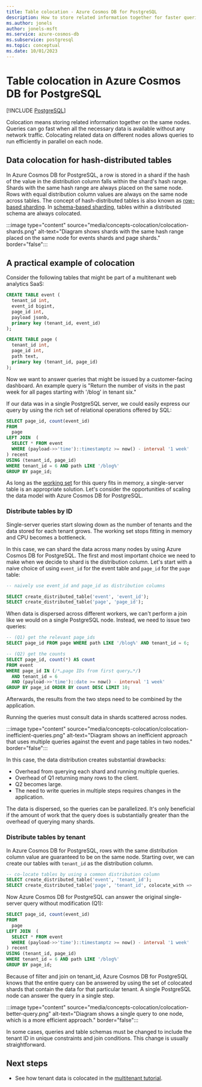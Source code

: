 ```yaml
---
title: Table colocation - Azure Cosmos DB for PostgreSQL
description: How to store related information together for faster queries
ms.author: jonels
author: jonels-msft
ms.service: azure-cosmos-db
ms.subservice: postgresql
ms.topic: conceptual
ms.date: 10/01/2023
---
```


# Table colocation in Azure Cosmos DB for PostgreSQL

[!INCLUDE [PostgreSQL](../includes/appliesto-postgresql.md)]

Colocation means storing related information together on the same nodes. Queries can go fast when all the necessary data is available without any network traffic. Colocating related data on different nodes allows queries to run efficiently in parallel on each node.

## Data colocation for hash-distributed tables

In Azure Cosmos DB for PostgreSQL, a row is stored in a shard if the hash of the value in the distribution column falls within the shard's hash range. Shards with the same hash range are always placed on the same node. Rows with equal distribution column values are always on the same node across tables. The concept of hash-distributed tables is also known as [row-based sharding](concepts-sharding-models.md#row-based-sharding). In [schema-based sharding](concepts-sharding-models.md#schema-based-sharding), tables within a distributed schema are always colocated.

:::image type="content" source="media/concepts-colocation/colocation-shards.png" alt-text="Diagram shows shards with the same hash range placed on the same node for events shards and page shards." border="false":::

## A practical example of colocation

Consider the following tables that might be part of a multitenant web
analytics SaaS:

```sql
CREATE TABLE event (
  tenant_id int,
  event_id bigint,
  page_id int,
  payload jsonb,
  primary key (tenant_id, event_id)
);

CREATE TABLE page (
  tenant_id int,
  page_id int,
  path text,
  primary key (tenant_id, page_id)
);
```

Now we want to answer queries that might be issued by a customer-facing
dashboard. An example query is "Return the number of visits in the past week for
all pages starting with '/blog' in tenant six."

If our data was in a single PostgreSQL server, we could easily express
our query by using the rich set of relational operations offered by SQL:

```sql
SELECT page_id, count(event_id)
FROM
  page
LEFT JOIN  (
  SELECT * FROM event
  WHERE (payload->>'time')::timestamptz >= now() - interval '1 week'
) recent
USING (tenant_id, page_id)
WHERE tenant_id = 6 AND path LIKE '/blog%'
GROUP BY page_id;
```

As long as the [working set](https://en.wikipedia.org/wiki/Working_set) for this query fits in memory, a single-server table is an appropriate solution. Let's consider the opportunities of scaling the data model with Azure Cosmos DB for PostgreSQL.

### Distribute tables by ID

Single-server queries start slowing down as the number of tenants and the data stored for each tenant grows. The working set stops fitting in memory and CPU becomes a bottleneck.

In this case, we can shard the data across many nodes by using Azure Cosmos DB for PostgreSQL. The
first and most important choice we need to make when we decide to shard is the
distribution column. Let's start with a naive choice of using `event_id` for
the event table and `page_id` for the `page` table:

```sql
-- naively use event_id and page_id as distribution columns

SELECT create_distributed_table('event', 'event_id');
SELECT create_distributed_table('page', 'page_id');
```

When data is dispersed across different workers, we can't perform a join like we would on a single PostgreSQL node. Instead, we need to issue two queries:

```sql
-- (Q1) get the relevant page_ids
SELECT page_id FROM page WHERE path LIKE '/blog%' AND tenant_id = 6;

-- (Q2) get the counts
SELECT page_id, count(*) AS count
FROM event
WHERE page_id IN (/*…page IDs from first query…*/)
  AND tenant_id = 6
  AND (payload->>'time')::date >= now() - interval '1 week'
GROUP BY page_id ORDER BY count DESC LIMIT 10;
```

Afterwards, the results from the two steps need to be combined by the
application.

Running the queries must consult data in shards scattered across nodes.

:::image type="content" source="media/concepts-colocation/colocation-inefficient-queries.png" alt-text="Diagram shows an inefficient approach that uses multiple queries against the event and page tables in two nodes." border="false":::

In this case, the data distribution creates substantial drawbacks:

-   Overhead from querying each shard and running multiple queries.
-   Overhead of Q1 returning many rows to the client.
-   Q2 becomes large.
-   The need to write queries in multiple steps requires changes in the application.

The data is dispersed, so the queries can be parallelized. It's
only beneficial if the amount of work that the query does is substantially
greater than the overhead of querying many shards.

### Distribute tables by tenant

In Azure Cosmos DB for PostgreSQL, rows with the same distribution column value are guaranteed to
be on the same node. Starting over, we can create our tables with `tenant_id`
as the distribution column.

```sql
-- co-locate tables by using a common distribution column
SELECT create_distributed_table('event', 'tenant_id');
SELECT create_distributed_table('page', 'tenant_id', colocate_with => 'event');
```

Now Azure Cosmos DB for PostgreSQL can answer the original single-server query without modification (Q1):

```sql
SELECT page_id, count(event_id)
FROM
  page
LEFT JOIN  (
  SELECT * FROM event
  WHERE (payload->>'time')::timestamptz >= now() - interval '1 week'
) recent
USING (tenant_id, page_id)
WHERE tenant_id = 6 AND path LIKE '/blog%'
GROUP BY page_id;
```

Because of filter and join on tenant_id, Azure Cosmos DB for PostgreSQL knows that the entire
query can be answered by using the set of colocated shards that contain the data
for that particular tenant. A single PostgreSQL node can answer the query in
a single step.

:::image type="content" source="media/concepts-colocation/colocation-better-query.png" alt-text="Diagram shows a single query to one node, which is a more efficient approach." border="false":::

In some cases, queries and table schemas must be changed to include the tenant ID in unique constraints and join conditions. This change is usually straightforward.

## Next steps

- See how tenant data is colocated in the [multitenant tutorial](tutorial-design-database-multi-tenant.md).
